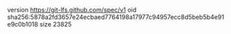 version https://git-lfs.github.com/spec/v1
oid sha256:5878a2fd3657e24ecbaed7764198a17977c94957ecc8d5beb5b4e91e9c0b1018
size 23825
